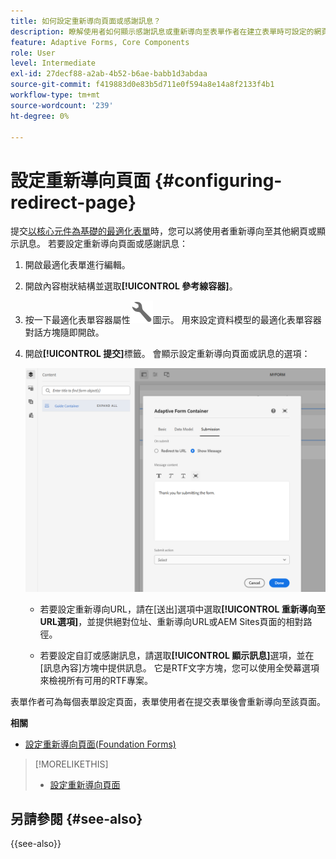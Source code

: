 ```yaml
---
title: 如何設定重新導向頁面或感謝訊息？
description: 瞭解使用者如何顯示感謝訊息或重新導向至表單作者在建立表單時可設定的網頁。
feature: Adaptive Forms, Core Components
role: User
level: Intermediate
exl-id: 27decf88-a2ab-4b52-b6ae-babb1d3abdaa
source-git-commit: f419883d0e83b5d711e0f594a8e14a8f2133f4b1
workflow-type: tm+mt
source-wordcount: '239'
ht-degree: 0%

---
```


# 設定重新導向頁面 {#configuring-redirect-page}

提交[以核心元件為基礎的最適化表單](creating-adaptive-form-core-components.md)時，您可以將使用者重新導向至其他網頁或顯示訊息。 若要設定重新導向頁面或感謝訊息：

1. 開啟最適化表單進行編輯。
1. 開啟內容樹狀結構並選取&#x200B;**[!UICONTROL 參考線容器]**。
1. 按一下最適化表單容器屬性![最適化表單容器屬性](/help/forms/assets/configure-icon.svg)圖示。 用來設定資料模型的最適化表單容器對話方塊隨即開啟。
1. 開啟&#x200B;**[!UICONTROL 提交]**&#x200B;標籤。 會顯示設定重新導向頁面或訊息的選項：

   ![指南容器的[提交]對話方塊以設定重新導向頁面或訊息](/help/forms/assets/adaptive-forms-core-components-redirect-page-or-thank-you-message.png)

   * 若要設定重新導向URL，請在[送出]選項中選取&#x200B;**[!UICONTROL 重新導向至URL選項]**，並提供絕對位址、重新導向URL或AEM Sites頁面的相對路徑。

   * 若要設定自訂或感謝訊息，請選取&#x200B;**[!UICONTROL 顯示訊息]**&#x200B;選項，並在[訊息內容]方塊中提供訊息。 它是RTF文字方塊，您可以使用全熒幕選項來檢視所有可用的RTF專案。

表單作者可為每個表單設定頁面，表單使用者在提交表單後會重新導向至該頁面。

**相關**

* [設定重新導向頁面(Foundation Forms)](configuring-redirect-page.md)

>[!MORELIKETHIS]
>
>* [設定重新導向頁面](/help/forms/configuring-redirect-page.md)

## 另請參閱 {#see-also}

{{see-also}}